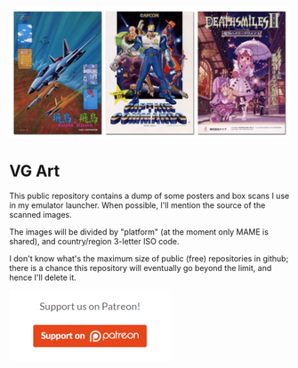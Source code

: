 ![Sample arcade posters](docs/sample_arc.png "Sample arcade posters")

# VG Art

This public repository contains a dump of some posters and box scans I use in my
emulator launcher. When possible, I'll mention the source of the scanned images.

The images will be divided by "platform" (at the moment only MAME is shared),
and country/region 3-letter ISO code.

I don't know what's the maximum size of public (free) repositories in github;
there is a chance this repository will eventually go beyond the limit, and hence
I'll delete it.


[![Sample arcade posters](docs/patreon_button.png "Sample arcade posters")](https://www.patreon.com/romdb)
